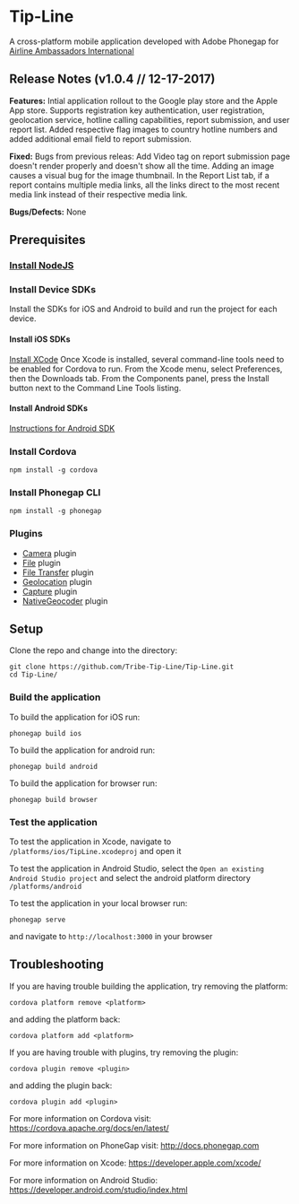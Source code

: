 # Tip-Line
A cross-platform mobile application developed with Adobe Phonegap for [Airline Ambassadors International](http://airlineamb.org)

## Release Notes (v1.0.4 // 12-17-2017)

**Features:** Intial application rollout to the Google play store and the Apple App store. Supports registration key authentication, user registration, geolocation service, hotline calling capabilities, report submission, and user report list. Added respective flag images to country hotline numbers and added additional email field to report submission.  

**Fixed:** Bugs from previous releas: Add Video tag on report submission page doesn't render properly and doesn't show all the time. Adding an image causes a visual bug for the image thumbnail. In the Report List tab, if a report contains multiple media links, all the links direct to the most recent media link instead of their respective media link. 

**Bugs/Defects:** None

## Prerequisites
### [Install NodeJS](http://nodejs.org/)

### Install Device SDKs
Install the SDKs for iOS and Android to build and run the project for each device.

#### Install iOS SDKs
[Install XCode](https://itunes.apple.com/us/app/xcode/id497799835?mt=12)
Once Xcode is installed, several command-line tools need to be enabled for Cordova to run. From the Xcode menu, select Preferences, then the Downloads tab. From the Components panel, press the Install button next to the Command Line Tools listing.

#### Install Android SDKs
[Instructions for Android SDK](http://docs.phonegap.com/en/edge/guide_platforms_android_index.md.html#Android%20Platform%20Guide)

### Install Cordova
```
npm install -g cordova
```

### Install Phonegap CLI
```
npm install -g phonegap
```

### Plugins
  * [Camera](https://www.npmjs.com/package/cordova-plugin-camera) plugin
  * [File](https://www.npmjs.com/package/cordova-plugin-file) plugin
  * [File Transfer](https://www.npmjs.com/package/cordova-plugin-file-transfer) plugin
  * [Geolocation](https://www.npmjs.com/package/cordova-plugin-geolocation) plugin
  * [Capture](https://www.npmjs.com/package/cordova-plugin-media-capture) plugin
  * [NativeGeocoder](https://www.npmjs.com/package/cordova-plugin-nativegeocoder) plugin

## Setup
Clone the repo and change into the directory:
```
git clone https://github.com/Tribe-Tip-Line/Tip-Line.git
cd Tip-Line/
```

### Build the application
To build the application for iOS run:
```
phonegap build ios
```

To build the application for android run:
```
phonegap build android
```

To build the application for browser run:
```
phonegap build browser
```
### Test the application
To test the application in Xcode, navigate to `/platforms/ios/TipLine.xcodeproj` and open it

To test the application in Android Studio, select the `Open an existing Android Studio project` and select the android platform directory `/platforms/android`

To test the application in your local browser run:
```
phonegap serve
```
and navigate to `http://localhost:3000` in your browser

## Troubleshooting
If you are having trouble building the application, try removing the platform:
```
cordova platform remove <platform>
```
and adding the platform back:
```
cordova platform add <platform>
```

If you are having trouble with plugins, try removing the plugin:
```
cordova plugin remove <plugin>
```

and adding the plugin back:
```
cordova plugin add <plugin>
```

For more information on Cordova visit: https://cordova.apache.org/docs/en/latest/

For more information on PhoneGap visit: http://docs.phonegap.com

For more information on Xcode: https://developer.apple.com/xcode/

For more information on Android Studio: https://developer.android.com/studio/index.html


